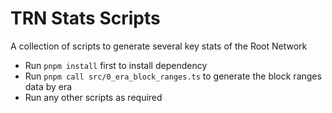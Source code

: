 # TRN Stats Scripts
A collection of scripts to generate several key stats of the Root Network

- Run `pnpm install` first to install dependency
- Run `pnpm call src/0_era_block_ranges.ts` to generate the block ranges data by era
- Run any other scripts as required
